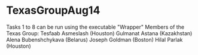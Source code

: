 # TexasGroupAug14
Tasks 1 to 8 can be run using the executable "Wrapper"
Members of the Texas Group:
Tesfaab Asmeslash (Houston)
Gulmanat Astana (Kazakhstan)
Alena Bubenshchykava (Belarus)
Joseph Goldman (Boston)
Hilal Parlak (Houston)
